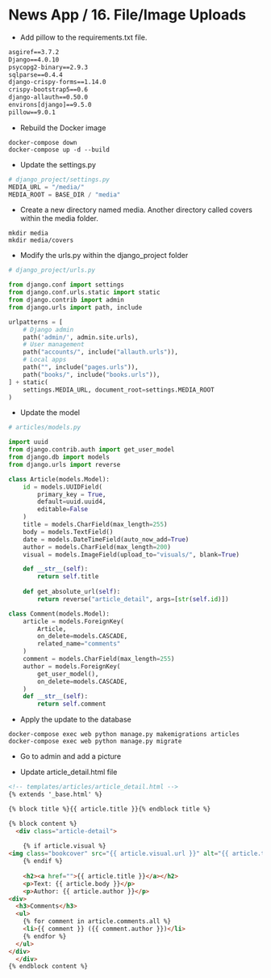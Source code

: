 News App / 16. File/Image Uploads
========================================================

* Add pillow to the requirements.txt file.


```txt
asgiref==3.7.2
Django==4.0.10
psycopg2-binary==2.9.3
sqlparse==0.4.4
django-crispy-forms==1.14.0
crispy-bootstrap5==0.6
django-allauth==0.50.0
environs[django]==9.5.0
pillow==9.0.1
```

* Rebuild the Docker image
```shell
docker-compose down
docker-compose up -d --build
```

* Update the settings.py
```python
# django_project/settings.py
MEDIA_URL = "/media/"
MEDIA_ROOT = BASE_DIR / "media"
```

* Create a new directory named media. Another directory called covers within the media folder.
```shell
mkdir media
mkdir media/covers
```

* Modify the urls.py within the django_project folder
```python
# django_project/urls.py

from django.conf import settings
from django.conf.urls.static import static
from django.contrib import admin
from django.urls import path, include

urlpatterns = [
    # Django admin
    path('admin/', admin.site.urls),
    # User management
    path("accounts/", include("allauth.urls")),
    # Local apps
    path("", include("pages.urls")),
    path("books/", include("books.urls")),
] + static(
    settings.MEDIA_URL, document_root=settings.MEDIA_ROOT 
)

```

* Update the model
```python
# articles/models.py

import uuid
from django.contrib.auth import get_user_model
from django.db import models
from django.urls import reverse

class Article(models.Model):
    id = models.UUIDField(
        primary_key = True,
        default=uuid.uuid4,
        editable=False
    )
    title = models.CharField(max_length=255)
    body = models.TextField()
    date = models.DateTimeField(auto_now_add=True)
    author = models.CharField(max_length=200)
    visual = models.ImageField(upload_to="visuals/", blank=True)

    def __str__(self):
        return self.title
    
    def get_absolute_url(self):
        return reverse("article_detail", args=[str(self.id)])

class Comment(models.Model):
    article = models.ForeignKey(
        Article,
        on_delete=models.CASCADE,
        related_name="comments"
    )
    comment = models.CharField(max_length=255)
    author = models.ForeignKey(
        get_user_model(),
        on_delete=models.CASCADE,
    )
    def __str__(self):
        return self.comment

```

* Apply the update to the database
```shell
docker-compose exec web python manage.py makemigrations articles
docker-compose exec web python manage.py migrate
```

* Go to admin and add a picture

* Update article_detail.html file
```html
<!-- templates/articles/article_detail.html -->
{% extends '_base.html' %}

{% block title %}{{ article.title }}{% endblock title %}

{% block content %}
  <div class="article-detail">
    
    {% if article.visual %}
<img class="bookcover" src="{{ article.visual.url }}" alt="{{ article.title }}">     
    {% endif %}
      
    <h2><a href="">{{ article.title }}</a></h2>
    <p>Text: {{ article.body }}</p>
    <p>Author: {{ article.author }}</p>
<div>
  <h3>Comments</h3>
  <ul>
    {% for comment in article.comments.all %}
    <li>{{ comment }} ({{ comment.author }})</li>    
    {% endfor %}     
  </ul>
</div>
  </div>    
{% endblock content %}
```
